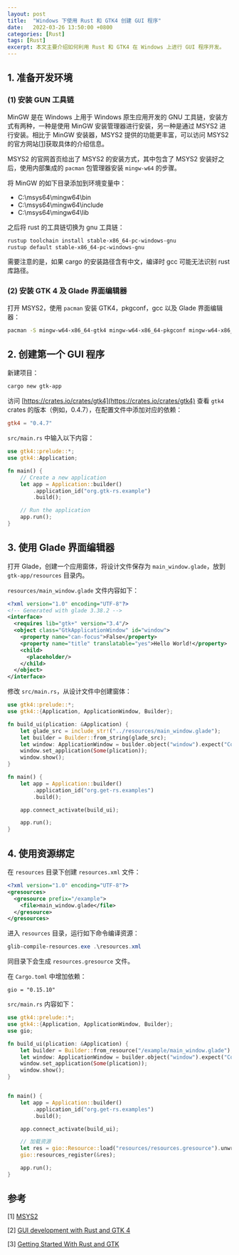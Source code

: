 ```yaml
---
layout: post
title:  "Windows 下使用 Rust 和 GTK4 创建 GUI 程序"
date:   2022-03-26 13:50:00 +0800
categories: [Rust]
tags: [Rust]
excerpt: 本文主要介绍如何利用 Rust 和 GTK4 在 Windows 上进行 GUI 程序开发。
---
```


## 1. 准备开发环境

### (1) 安装 GUN 工具链

MinGW 是在 Windows 上用于 Windows 原生应用开发的 GNU 工具链，安装方式有两种，一种是使用 MinGW 安装管理器进行安装，另一种是通过 MSYS2 进行安装。相比于 MinGW 安装器，MSYS2 提供的功能更丰富，可以访问 MSYS2 的官方网站[[1](https://www.msys2.org/)]获取具体的介绍信息。

MSYS2 的官网首页给出了 MSYS2 的安装方式，其中包含了 MSYS2 安装好之后，使用内部集成的 `pacman` 包管理器安装 `mingw-w64` 的步骤。

将 MinGW 的如下目录添加到环境变量中：

- C:\msys64\mingw64\bin
- C:\msys64\mingw64\include
- C:\msys64\mingw64\lib

之后将 rust 的工具链切换为 gnu 工具链：

```powershell
rustup toolchain install stable-x86_64-pc-windows-gnu
rustup default stable-x86_64-pc-windows-gnu
```

需要注意的是，如果 cargo 的安装路径含有中文，编译时 gcc 可能无法识别 rust 库路径。

### (2) 安装 GTK 4 及 Glade 界面编辑器

打开 MSYS2，使用 `pacman` 安装 GTK4，pkgconf，gcc 以及 Glade 界面编辑器：

```bash
pacman -S mingw-w64-x86_64-gtk4 mingw-w64-x86_64-pkgconf mingw-w64-x86_64-gcc mingw-w64-x86_64-glade
```

## 2. 创建第一个 GUI 程序

新建项目：

```powershell
cargo new gtk-app
```

访问 [https://crates.io/crates/gtk4](https://crates.io/crates/gtk4) 查看 `gtk4` crates 的版本（例如，0.4.7），在配置文件中添加对应的依赖：

```toml
gtk4 = "0.4.7"
```

`src/main.rs` 中输入以下内容：

```rust
use gtk4::prelude::*;
use gtk4::Application;

fn main() {
    // Create a new application
    let app = Application::builder()
        .application_id("org.gtk-rs.example")
        .build();

    // Run the application
    app.run();
}
```

## 3. 使用 Glade 界面编辑器

打开 Glade，创建一个应用窗体，将设计文件保存为 `main_window.glade`，放到 `gtk-app/resources` 目录内。

`resources/main_window.glade` 文件内容如下：

```xml
<?xml version="1.0" encoding="UTF-8"?>
<!-- Generated with glade 3.38.2 -->
<interface>
  <requires lib="gtk+" version="3.4"/>
  <object class="GtkApplicationWindow" id="window">
    <property name="can-focus">False</property>
    <property name="title" translatable="yes">Hello World!</property>
    <child>
      <placeholder/>
    </child>
  </object>
</interface>
```

修改 `src/main.rs`，从设计文件中创建窗体：

```rust
use gtk4::prelude::*;
use gtk4::{Application, ApplicationWindow, Builder};

fn build_ui(plication: &Application) {
    let glade_src = include_str!("../resources/main_window.glade");
    let builder = Builder::from_string(glade_src);
    let window: ApplicationWindow = builder.object("window").expect("Couldn't get window");
    window.set_application(Some(plication));
    window.show();
}

fn main() {
    let app = Application::builder()
        .application_id("org.get-rs.examples")
        .build();

    app.connect_activate(build_ui);

    app.run();
}
```

## 4. 使用资源绑定

在 `resources` 目录下创建 `resources.xml` 文件：

```xml
<?xml version="1.0" encoding="UTF-8"?>
<gresources>
  <gresource prefix="/example">
    <file>main_window.glade</file>
  </gresource>
</gresources>
```

进入 `resources` 目录，运行如下命令编译资源：

```powershell
glib-compile-resources.exe .\resources.xml
```

同目录下会生成 `resources.gresource` 文件。

在 `Cargo.toml` 中增加依赖：

```
gio = "0.15.10"
```

`src/main.rs` 内容如下：

```rust
use gtk4::prelude::*;
use gtk4::{Application, ApplicationWindow, Builder};
use gio;

fn build_ui(plication: &Application) {
    let builder = Builder::from_resource("/example/main_window.glade");
    let window: ApplicationWindow = builder.object("window").expect("Couldn't get window");
    window.set_application(Some(plication));
    window.show();
}


fn main() {
    let app = Application::builder()
        .application_id("org.get-rs.examples")
        .build();

    app.connect_activate(build_ui);

    // 加载资源
    let res = gio::Resource::load("resources/resources.gresource").unwrap();
    gio::resources_register(&res);

    app.run();
}
```

## 参考

[1] [MSYS2](https://www.msys2.org/)

[2] [GUI development with Rust and GTK 4](https://gtk-rs.org/gtk4-rs/stable/latest/book)

[3] [Getting Started With Rust and GTK](https://blog.sb1.io/getting-started-with-rust-and-gtk/?msclkid=dd878f97acb911ec93ffe9c1b8ba854f)
